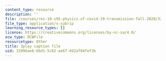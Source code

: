 ```yaml
---
content_type: resource
description: ''
file: /courses/res-10-s95-physics-of-covid-19-transmission-fall-2020/32096ae666d15c82ae67692af04fef3b_jq7d4fE39aM.vtt
file_type: application/x-subrip
learning_resource_types: []
license: https://creativecommons.org/licenses/by-nc-sa/4.0/
ocw_type: OCWFile
resourcetype: Other
title: 3play caption file
uid: 32096ae6-66d1-5c82-ae67-692af04fef3b
---
```

